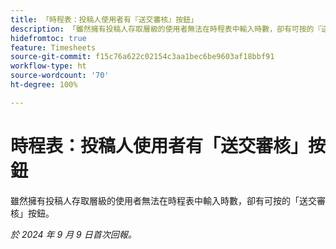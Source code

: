 ```yaml
---
title: 「時程表：投稿人使用者有『送交審核』按鈕」
description: 「雖然擁有投稿人存取層級的使用者無法在時程表中輸入時數，卻有可按的『送交審核』按鈕。」
hidefromtoc: true
feature: Timesheets
source-git-commit: f15c76a622c02154c3aa1bec6be9603af18bbf91
workflow-type: ht
source-wordcount: '70'
ht-degree: 100%

---
```


# 時程表：投稿人使用者有「送交審核」按鈕

雖然擁有投稿人存取層級的使用者無法在時程表中輸入時數，卻有可按的「送交審核」按鈕。

_於 2024 年 9 月 9 日首次回報。_
